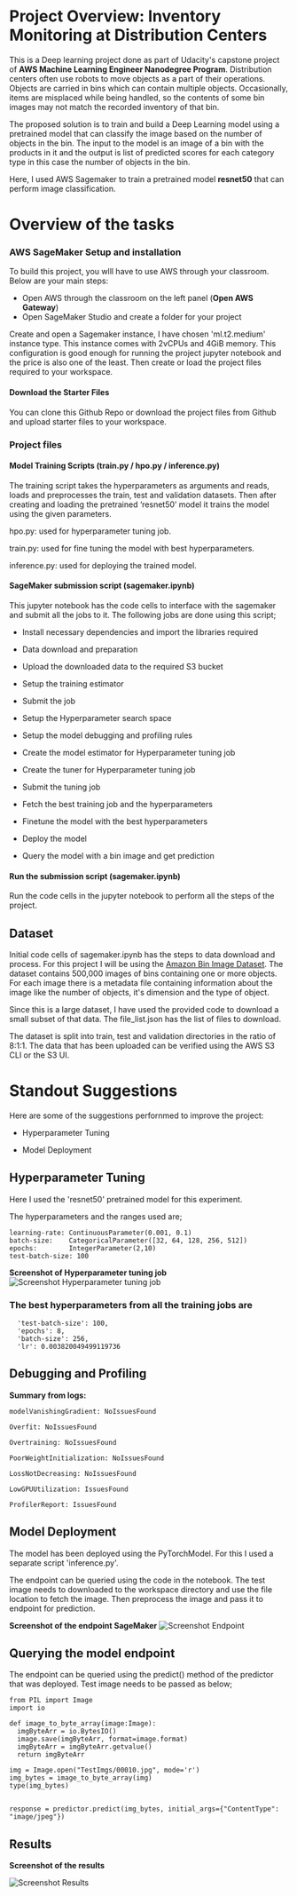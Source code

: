 # Project Overview: Inventory Monitoring at Distribution Centers

This is a Deep learning project done as part of Udacity's capstone project of **AWS Machine Learning Engineer Nanodegree Program**.
Distribution centers often use robots to move objects as a part of their operations. Objects are carried in bins which can contain multiple objects. Occasionally, items are misplaced while being handled, so the contents of some bin images may not match the recorded inventory of that bin.

The proposed solution is to train and build a Deep Learning model using a pretrained model that can classify the image based on the number of objects in the bin. The input to the model is an image of a bin with the products in it and the output is list of predicted scores for each category type in this case the number of objects in the bin.

Here, I used AWS Sagemaker to train a pretrained model **resnet50** that can perform image classification. 


# Overview of the tasks

### AWS SageMaker Setup and installation

To build this project, you wlll have to use AWS through your classroom. Below are your main steps:
- Open AWS through the classroom on the left panel (**Open AWS Gateway**)
- Open SageMaker Studio and create a folder for your project

Create and open a Sagemaker instance, I have chosen 'ml.t2.medium' instance type. This instance comes with 2vCPUs and 4GiB memory. This configuration is good enough for running the project jupyter notebook and the price is also one of the least.
Then create or load the project files required to your workspace.

#### Download the Starter Files

You can clone this Github Repo or download the project files from Github and upload starter files to your workspace.

### Project files

#### Model Training Scripts (train.py / hpo.py / inference.py)

The training script takes the hyperparameters as arguments and reads, loads and preprocesses the train, test and validation datasets. Then after creating and loading the pretrained ‘resnet50’ model it trains the model using the given parameters.

hpo.py:  used for hyperparameter tuning job.

train.py: used for fine tuning the model with best hyperparameters.

inference.py: used for deploying the trained model.


#### SageMaker submission script (sagemaker.ipynb)

This jupyter notebook has the code cells to interface with the sagemaker and submit all the jobs to it. The following jobs are done using this script;

- Install necessary dependencies and import the libraries required

- Data download and preparation

- Upload the downloaded data to the required S3 bucket

- Setup the training estimator

- Submit the job

- Setup the Hyperparameter search space
    
- Setup the model debugging and profiling rules
    
- Create the model estimator for Hyperparameter tuning job

- Create the tuner for Hyperparameter tuning job
- Submit the tuning job
    
- Fetch the best training job and the hyperparameters

- Finetune the model with the best hyperparameters
    
- Deploy the model
    
- Query the model with a bin image and get prediction




#### Run the submission script (sagemaker.ipynb)

Run the code cells in the jupyter notebook to perform all the steps of the project.



## Dataset

Initial code cells of sagemaker.ipynb has the steps to data download and process.
For this project I will be using the <a href="https://registry.opendata.aws/amazon-bin-imagery/" target="_blank">Amazon Bin Image Dataset</a>.
The dataset contains 500,000 images of bins containing one or more objects. For each image there is a metadata file containing information about the image like the number of objects, it's dimension and the type of object.

Since this is a large dataset, I have used the provided code to download a small subset of that data.
The file_list.json has the list of files to download.

The dataset is split into train, test and validation directories in the ratio of 8:1:1.
The data that has been uploaded can be verified using the AWS S3 CLI or the S3 UI.


# Standout Suggestions

Here are some of the suggestions perfornmed to improve the project:

- Hyperparameter Tuning

- Model Deployment


## Hyperparameter Tuning
Here I used the 'resnet50' pretrained model for this experiment.

The hyperparameters and the ranges used are;

```
learning-rate: ContinuousParameter(0.001, 0.1)
batch-size:    CategoricalParameter([32, 64, 128, 256, 512])
epochs:        IntegerParameter(2,10)
test-batch-size: 100
```

**Screenshot of Hyperparameter tuning job**
![Screenshot Hyperparameter tuning job](./screenshots/hpo.png)
    
### The best hyperparameters from all the training jobs are

```
  'test-batch-size': 100,
  'epochs': 8,
  'batch-size': 256,
  'lr': 0.003820049499119736
```

## Debugging and Profiling

__Summary from logs:__

```
modelVanishingGradient: NoIssuesFound

Overfit: NoIssuesFound

Overtraining: NoIssuesFound

PoorWeightInitialization: NoIssuesFound

LossNotDecreasing: NoIssuesFound

LowGPUUtilization: IssuesFound

ProfilerReport: IssuesFound
```


## Model Deployment

The model has been deployed using the PyTorchModel. For this I used a separate script 'inference.py'.

The endpoint can be queried using the code in the notebook. The test image needs to downloaded to the workspace directory and use the file location to fetch the image. Then preprocess the image and pass it to endpoint for prediction.

**Screenshot of the endpoint SageMaker**
![Screenshot Endpoint](./screenshots/endpoint.png)


## Querying the model endpoint

The endpoint can be queried using the predict() method of the predictor that was deployed.
Test image needs to be passed as below;


```
from PIL import Image
import io

def image_to_byte_array(image:Image):
  imgByteArr = io.BytesIO()
  image.save(imgByteArr, format=image.format)
  imgByteArr = imgByteArr.getvalue()
  return imgByteArr

img = Image.open("TestImgs/00010.jpg", mode='r')
img_bytes = image_to_byte_array(img)
type(img_bytes)


response = predictor.predict(img_bytes, initial_args={"ContentType": "image/jpeg"})
```

## Results

**Screenshot of the results**

![Screenshot Results](./screenshots/result.png)
